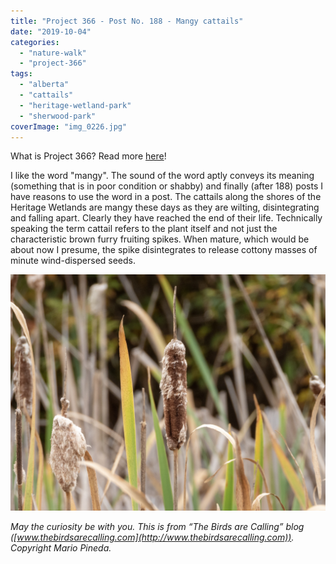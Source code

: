 ```yaml
---
title: "Project 366 - Post No. 188 - Mangy cattails"
date: "2019-10-04"
categories: 
  - "nature-walk"
  - "project-366"
tags: 
  - "alberta"
  - "cattails"
  - "heritage-wetland-park"
  - "sherwood-park"
coverImage: "img_0226.jpg"
---
```


What is Project 366? Read more [here](https://thebirdsarecalling.com/2019/03/29/project-366/)!

I like the word "mangy". The sound of the word aptly conveys its meaning (something that is in poor condition or shabby) and finally (after 188) posts I have reasons to use the word in a post. The cattails along the shores of the Heritage Wetlands are mangy these days as they are wilting, disintegrating and falling apart. Clearly they have reached the end of their life. Technically speaking the term cattail refers to the plant itself and not just the characteristic brown furry fruiting spikes. When mature, which would be about now I presume, the spike disintegrates to release cottony masses of minute wind-dispersed seeds.  

![](images/img_0226.jpg)

_May the curiosity be with you. This is from “The Birds are Calling” blog ([www.thebirdsarecalling.com](http://www.thebirdsarecalling.com)). Copyright Mario Pineda._
